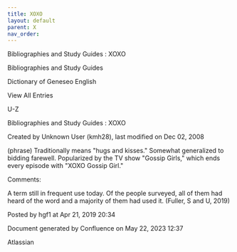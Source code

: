 ```yaml
---
title: XOXO
layout: default
parent: X
nav_order:
---
```


Bibliographies and Study Guides : XOXO

Bibliographies and Study Guides

Dictionary of Geneseo English

View All Entries

U-Z

Bibliographies and Study Guides : XOXO

Created by  Unknown User (kmh28), last modified on Dec 02, 2008

(phrase) Traditionally means &quot;hugs and kisses.&quot; Somewhat generalized to bidding farewell. Popularized by the TV show &quot;Gossip Girls,&quot; which ends every episode with &quot;XOXO Gossip Girl.&quot; 

Comments:

A term still in frequent use today. Of the people surveyed, all of them had heard of the word and a majority of them had used it. (Fuller, S and U, 2019)

Posted by hgf1 at Apr 21, 2019 20:34

Document generated by Confluence on May 22, 2023 12:37

Atlassian
